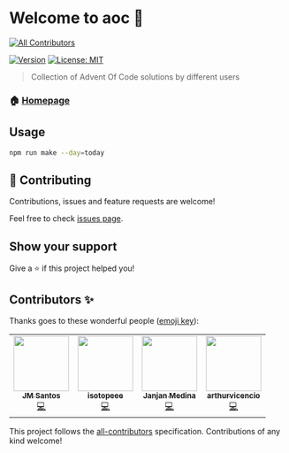 # Welcome to aoc 👋
<!-- ALL-CONTRIBUTORS-BADGE:START - Do not remove or modify this section -->
[![All Contributors](https://img.shields.io/badge/all_contributors-2-orange.svg?style=flat-square)](#contributors-)
<!-- ALL-CONTRIBUTORS-BADGE:END -->
[![Version](https://img.shields.io/npm/v/aoc.svg)](https://www.npmjs.com/package/aoc)
[![License: MIT](https://img.shields.io/badge/License-MIT-yellow.svg)](#)

> Collection of Advent Of Code solutions by different users

### 🏠 [Homepage](https://github.com/tinker-hub/aoc)

## Usage

```sh
npm run make --day=today
```

## 🤝 Contributing

Contributions, issues and feature requests are welcome!

Feel free to check [issues page](https://github.com/tinker-hub/aoc/issues).

## Show your support

Give a ⭐️ if this project helped you!


## Contributors ✨

Thanks goes to these wonderful people ([emoji key](https://allcontributors.org/docs/en/emoji-key)):

<!-- ALL-CONTRIBUTORS-LIST:START - Do not remove or modify this section -->
<!-- prettier-ignore-start -->
<!-- markdownlint-disable -->
<table>
  <tr>
    <td align="center"><a href="https://github.com/jmaicaaan"><img src="https://avatars2.githubusercontent.com/u/13105222?v=4" width="100px;" alt=""/><br /><sub><b>JM Santos</b></sub></a><br /><a href="https://github.com/tinker-hub/aoc/commits?author=jmaicaaan" title="Code">💻</a></td>
    <td align="center"><a href="https://github.com/isotopeee"><img src="https://avatars1.githubusercontent.com/u/17417116?v=4" width="100px;" alt=""/><br /><sub><b>isotopeee</b></sub></a><br /><a href="https://github.com/tinker-hub/aoc/commits?author=isotopeee" title="Code">💻</a></td>
    <td align="center"><a href="https://www.npmjs.com/~janjanmedinaaa"><img src="https://avatars0.githubusercontent.com/u/30612273?v=4" width="100px;" alt=""/><br /><sub><b>Janjan Medina</b></sub></a><br /><a href="https://github.com/tinker-hub/aoc/commits?author=janjanmedinaaa" title="Code">💻</a></td>
    <td align="center"><a href="https://github.com/arthurvicencio"><img src="https://avatars0.githubusercontent.com/u/18132523?v=4" width="100px;" alt=""/><br /><sub><b>arthurvicencio</b></sub></a><br /><a href="https://github.com/tinker-hub/aoc/commits?author=arthurvicencio" title="Code">💻</a></td>
  </tr>
</table>

<!-- markdownlint-enable -->
<!-- prettier-ignore-end -->
<!-- ALL-CONTRIBUTORS-LIST:END -->

This project follows the [all-contributors](https://github.com/all-contributors/all-contributors) specification. Contributions of any kind welcome!